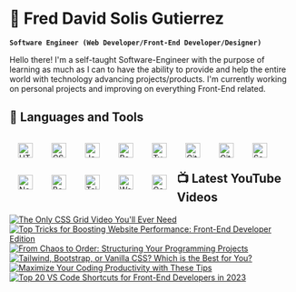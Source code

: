 # 🌌 Fred David Solis Gutierrez

**`Software Engineer (Web Developer/Front-End Developer/Designer)`**

Hello there! I'm a self-taught Software-Engineer with the purpose of learning as much as I can to have the ability to provide and help the entire world with technology advancing projects/products. I'm currently working on personal projects and improving on everything Front-End related.

<h2>🧰 Languages and Tools</h2>

<img align="left" alt="HTML" width="26px" style="padding:15px;" src="https://cdn.jsdelivr.net/gh/devicons/devicon/icons/html5/html5-plain.svg" />
<img align="left" alt="CSS" width="26px" style="padding:15px;" src="https://cdn.jsdelivr.net/gh/devicons/devicon/icons/css3/css3-plain.svg" />
<img align="left" alt="JavaScript" width="26px" style="padding:15px;" src="https://cdn.jsdelivr.net/gh/devicons/devicon/icons/javascript/javascript-plain.svg" />
<img align="left" alt="React" width="26px" style="padding:15px;" src="https://cdn.jsdelivr.net/gh/devicons/devicon/icons/react/react-original.svg" />
<img align="left" alt="TypeScript" width="26px" style="padding:15px;" src="https://cdn.jsdelivr.net/gh/devicons/devicon/icons/typescript/typescript-plain.svg" />
<img align="left" alt="Git" width="26px" style="padding:15px;" src="https://cdn.jsdelivr.net/gh/devicons/devicon/icons/git/git-original.svg" />
<img align="left" alt="GitHub" width="26px" style="padding:15px;" src="https://cdn.jsdelivr.net/gh/devicons/devicon/icons/github/github-original.svg" />
<img align="left" alt="Sass" width="26px" style="padding:15px;" src="https://cdn.jsdelivr.net/gh/devicons/devicon/icons/sass/sass-original.svg" />
<img align="left" alt="NodeJS" width="26px" style="padding:15px;" src="https://cdn.jsdelivr.net/gh/devicons/devicon/icons/nodejs/nodejs-original.svg" />
<img align="left" alt="Bootstrap" width="26px" style="padding:15px;" src="https://cdn.jsdelivr.net/gh/devicons/devicon/icons/bootstrap/bootstrap-plain.svg" />
<img align="left" alt="Tailwind" width="26px" style="padding:15px;" src="https://cdn.jsdelivr.net/gh/devicons/devicon/icons/tailwindcss/tailwindcss-plain.svg" />
<img align="left" alt="WordPress" width="26px" style="padding:15px;" src="https://cdn.jsdelivr.net/gh/devicons/devicon/icons/wordpress/wordpress-plain.svg" />
<img align="left" alt="Gatsby" width="26px" style="padding:15px;" src="https://cdn.jsdelivr.net/gh/devicons/devicon/icons/gatsby/gatsby-plain.svg" />
<br />
<br />

<h2>📺 Latest YouTube Videos</h2>

<!-- BEGIN YOUTUBE-CARDS -->
[![The Only CSS Grid Video You'll Ever Need](https://ytcards.demolab.com/?id=adsEUM6xGvI&title=The+Only+CSS+Grid+Video+You%27ll+Ever+Need&lang=en&timestamp=1679785202&background_color=%230d1117&title_color=%23ffffff&stats_color=%23dedede&width=250&duration=1387 "The Only CSS Grid Video You'll Ever Need")](https://www.youtube.com/watch?v=adsEUM6xGvI)
[![Top Tricks for Boosting Website Performance: Front-End Developer Edition](https://ytcards.demolab.com/?id=x99LVbOTgt4&title=Top+Tricks+for+Boosting+Website+Performance%3A+Front-End+Developer+Edition&lang=en&timestamp=1679374819&background_color=%230d1117&title_color=%23ffffff&stats_color=%23dedede&width=250&duration=1240 "Top Tricks for Boosting Website Performance: Front-End Developer Edition")](https://www.youtube.com/watch?v=x99LVbOTgt4)
[![From Chaos to Order: Structuring Your Programming Projects](https://ytcards.demolab.com/?id=djPrljZsVxc&title=From+Chaos+to+Order%3A+Structuring+Your+Programming+Projects&lang=en&timestamp=1678590017&background_color=%230d1117&title_color=%23ffffff&stats_color=%23dedede&width=250&duration=988 "From Chaos to Order: Structuring Your Programming Projects")](https://www.youtube.com/watch?v=djPrljZsVxc)
[![Tailwind, Bootstrap, or Vanilla CSS? Which is the Best for You?](https://ytcards.demolab.com/?id=Un2IZMjCf2k&title=Tailwind%2C+Bootstrap%2C+or+Vanilla+CSS%3F+Which+is+the+Best+for+You%3F&lang=en&timestamp=1678250247&background_color=%230d1117&title_color=%23ffffff&stats_color=%23dedede&width=250&duration=1521 "Tailwind, Bootstrap, or Vanilla CSS? Which is the Best for You?")](https://www.youtube.com/watch?v=Un2IZMjCf2k)
[![Maximize Your Coding Productivity with These Tips](https://ytcards.demolab.com/?id=Ux1KzAQDIdg&title=Maximize+Your+Coding+Productivity+with+These+Tips&lang=en&timestamp=1677718811&background_color=%230d1117&title_color=%23ffffff&stats_color=%23dedede&width=250&duration=975 "Maximize Your Coding Productivity with These Tips")](https://www.youtube.com/watch?v=Ux1KzAQDIdg)
[![Top 20 VS Code Shortcuts for Front-End Developers in 2023](https://ytcards.demolab.com/?id=ZcLWi3WPJpA&title=Top+20+VS+Code+Shortcuts+for+Front-End+Developers+in+2023&lang=en&timestamp=1677283215&background_color=%230d1117&title_color=%23ffffff&stats_color=%23dedede&width=250&duration=1201 "Top 20 VS Code Shortcuts for Front-End Developers in 2023")](https://www.youtube.com/watch?v=ZcLWi3WPJpA)
<!-- END YOUTUBE-CARDS -->

<!-- #

### Connect with me:

[![website](./img/globe-light.svg)](https://codestackr.com#gh-light-mode-only)
[![website](./img/globe-dark.svg)](https://codestackr.com#gh-dark-mode-only)
&nbsp;&nbsp;
[![website](./img/youtube-light.svg)](https://youtube.com/codestackr#gh-light-mode-only)
[![website](./img/youtube-dark.svg)](https://youtube.com/codestackr#gh-dark-mode-only)
&nbsp;&nbsp;
[![website](./img/twitter-light.svg)](https://twitter.com/codestackr#gh-light-mode-only)
[![website](./img/twitter-dark.svg)](https://twitter.com/codestackr#gh-dark-mode-only)
&nbsp;&nbsp;
[![website](./img/linkedin-light.svg)](https://linkedin.com/in/codeSTACKr#gh-light-mode-only)
[![website](./img/linkedin-dark.svg)](https://linkedin.com/in/codeSTACKr#gh-dark-mode-only)
&nbsp;&nbsp;
[![website](./img/instagram-light.svg)](https://instagram.com/codeSTACKr#gh-light-mode-only)
[![website](./img/instagram-dark.svg)](https://instagram.com/codeSTACKr#gh-dark-mode-only) -->

<!--   You can visit my personal portfolio at: [Fred David Solis Gutierrez](https://freddavidsolisgutierrez.netlify.app/)

  # 📬 Get in touch
  - [LinkedIn](https://www.linkedin.com/in/freddavidsolisgutierrez/)
  - [Email](fredsg222@gmail.com) -->
